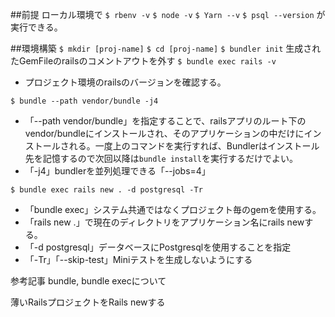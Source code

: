 ##前提
ローカル環境で
```$ rbenv -v```
```$ node -v```
```$ Yarn --v```
```$ psql --version```
が実行できる。

##環境構築
```$ mkdir [proj-name]```
```$ cd [proj-name]```
```$ bundler init```
生成されたGemFileのrailsのコメントアウトを外す
```$ bundle exec rails -v``` 

- プロジェクト環境のrailsのバージョンを確認する。

```$ bundle --path vendor/bundle -j4``` 

- 「--path vendor/bundle」を指定することで、railsアプリのルート下のvendor/bundleにインストールされ、そのアプリケーションの中だけにインストールされる。一度上のコマンドを実行すれば、Bundlerはインストール先を記憶するので次回以降は```bundle install```を実行するだけでよい。
- 「-j4」bundlerを並列処理できる「--jobs=4」

```$ bundle exec rails new . -d postgresql -Tr``` 

- 「bundle exec」システム共通ではなくプロジェクト毎のgemを使用する。
- 「rails new .」で現在のディレクトリをアプリケーション名にrails newする。
- 「-d postgresql」データベースにPostgresqlを使用することを指定
- 「-Tr」「--skip-test」Miniテストを生成しないようにする

参考記事
<a src="https://qiita.com/dawn_628/items/1821d4eef22b9f45eea8">bundle, bundle execについて</a>

<a src="https://qiita.com/shinkuFencer/items/e6b4e24a92f7b34e9f24">薄いRailsプロジェクトをRails newする</a>